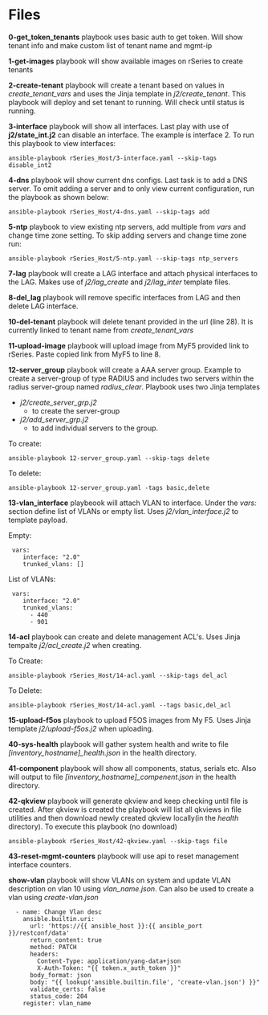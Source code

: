 # Files 

**0-get_token_tenants** playbook uses basic auth to get token. Will show tenant info and make custom list of tenant name and mgmt-ip

**1-get-images** playbook will show available images on rSeries to create tenants 

**2-create-tenant** playbook will create a tenant based on values in *create_tenant_vars* and uses the Jinja template in *j2/create_tenant*. This playbook will deploy and set tenant to running. Will check until status is running.

**3-interface** playbook will show all interfaces. Last play with use of **j2/state_int.j2** can disable an interface. The example is interface 2. To run this playbook to view interfaces:
```
ansible-playbook rSeries_Host/3-interface.yaml --skip-tags disable_int2
```

**4-dns** playbook will show current dns configs. Last task is to add a DNS server. To omit adding a server and to only view current configuration, run the playbook as shown below:
```
ansible-playbook rSeries_Host/4-dns.yaml --skip-tags add
```
**5-ntp** playbook to view existing ntp servers, add multiple from *vars* and change time zone setting. To skip adding servers and change time zone run:
```
ansible-playbook rSeries_Host/5-ntp.yaml --skip-tags ntp_servers
```
**7-lag** playbook will create a LAG interface and attach physical interfaces to the LAG. Makes use of *j2/lag_create* and *j2/lag_inter* template files.

**8-del_lag** playbook will remove specific interfaces from LAG and then delete LAG interface.

**10-del-tenant** playbook will delete tenant provided in the url (line 28). It is currently linked to tenant name from *create_tenant_vars*

**11-upload-image** playbook will upload image from MyF5 provided link to rSeries. Paste copied link from MyF5 to line 8.

**12-server_group** playbook will create a AAA server group. Example to create a server-group of type RADIUS and includes two servers within the radius server-group named *radius_clear*. Playbook uses two Jinja templates 

 - *j2/create_server_grp.j2* 
    - to create the server-group
 - *j2/add_server_grp.j2* 
    - to add individual servers to the group.

To create:
```
ansible-playbook 12-server_group.yaml --skip-tags delete
```

To delete:
```
ansible-playbook 12-server_group.yaml -tags basic,delete
```

**13-vlan_interface** playbeook will attach VLAN to interface. Under the *vars:* section define list of VLANs or empty list. Uses *j2/vlan_interface.j2* to template payload.

Empty:
```
 vars:
    interface: "2.0"
    trunked_vlans: []
```
List of VLANs:
```
 vars:
    interface: "2.0"
    trunked_vlans:
      - 440
      - 901
```

**14-acl** playbook can create and delete management ACL's. Uses Jinja tempalte *j2/acl_create.j2* when creating. 

To Create:
```
ansible-playbook rSeries_Host/14-acl.yaml --skip-tags del_acl
```
To Delete:
```
ansible-playbook rSeries_Host/14-acl.yaml --tags basic,del_acl
```

**15-upload-f5os** playbook to upload F5OS images from My F5. Uses Jinja template *j2/upload-f5os.j2* when uploading.

**40-sys-health** playbook will gather system health and write to file *[inventory_hostname]_health.json* in the health directory.

**41-component** playbook will show all components, status, serials etc. Also will output to file *[inventory_hostname]_compenent.json* in the health directory. 

**42-qkview** playbook will generate qkview and keep checking until file is created. After qkview is created the playbook will list all qkviews in file utilities and then download newly created qkview locally(in the *health* directory). To execute this playbook (no download)
```
ansible-playbook rSeries_Host/42-qkview.yaml --skip-tags file
```

**43-reset-mgmt-counters** playbook will use api to reset management interface counters.

**show-vlan** playbook will show VLANs on system and update VLAN description on vlan 10 using *vlan_name.json*. Can also be used to create a vlan using *create-vlan.json*

```
  - name: Change Vlan desc 
    ansible.builtin.uri:
      url: 'https://{{ ansible_host }}:{{ ansible_port }}/restconf/data'
      return_content: true 
      method: PATCH 
      headers:
        Content-Type: application/yang-data+json
        X-Auth-Token: "{{ token.x_auth_token }}"
      body_format: json
      body: "{{ lookup('ansible.builtin.file', 'create-vlan.json') }}"
      validate_certs: false
      status_code: 204
    register: vlan_name
 ```
